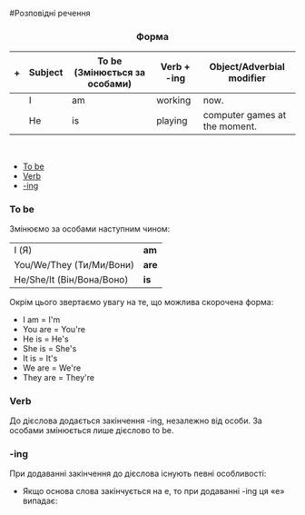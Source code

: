 #Розповідні речення

<center><h3>Форма</h3></center>

| <h4>+</h4> |Subject | To be (Змінюється за особами)| Verb + -ing | Object/Adverbial modifier |
| -- | -- | -- | -- | -- |
| | I | am | working | now. |
| | He | is | playing | computer games at the moment. |

<br>


<ul class="nav nav-tabs">
<li class="active"><a data-toggle="tab" href="#home">To be</a></li>
<li><a data-toggle="tab" href="#menu1">Verb</a></li>
<li><a data-toggle="tab" href="#menu2">-ing</a></li>
</ul>

<div class="tab-content">
  <div id="home" class="tab-pane fade in active">
    <h3>To be</h3>
   Змінюємо за особами наступним чином:
    <table>
    <tr>
        <td>I (Я)</td>
        <td><b>am</b></td>
    <tr>
     <tr>
        <td>You/We/They (Ти/Ми/Вони)</td>
        <td><b>are</b></td>
    <tr>
    <tr>
        <td>He/She/It (Він/Вона/Воно)</td>
        <td><b>is</b></td>
    <tr>
    </table>
       Окрім цього звертаємо увагу на те, що можлива скорочена форма:
<ul>
<li>I am = I'm</li>
<li>You are = You're</li>
<li>He is = He's</li>
<li>She is = She's</li>
<li>It is = It's</li>
<li>We are = We're</li>
<li>They are = They're</li>
</ul>
  </div>
  <div id="menu1" class="tab-pane fade">
    <h3>Verb</h3>
До дієслова додається закінчення <span class="p1">-ing</span>, незалежно від особи. За особами змінюється лише дієслово <span class="p1">to be</span>.
  </div>
    <div id="menu2" class="tab-pane fade">
    <h3>-ing</h3>
При додаванні закінчення до дієслова існують певні особливості:
<ul>
<li>Якщо основа слова закінчується на <span class="p1">е</span>, то при додаванні -ing ця «е» випадає:</li>
</ul>
  </div>
</div>